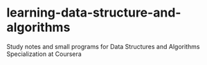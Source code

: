 # learning-data-structure-and-algorithms
Study notes and small programs for Data Structures and Algorithms Specialization at Coursera
